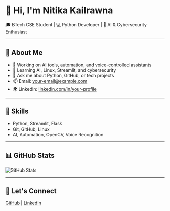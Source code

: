 
# 👋 Hi, I'm Nitika Kailrawna

🎓 BTech CSE Student | 💻 Python Developer | 🤖 AI & Cybersecurity Enthusiast

---

## 🌟 About Me

- 🔭 Working on AI tools, automation, and voice-controlled assistants  
- 🌱 Learning AI, Linux, Streamlit, and cybersecurity  
- 💬 Ask me about Python, GitHub, or tech projects  
- 📫 Email: your-email@example.com  
- 🌍 LinkedIn: [linkedin.com/in/your-profile](https://www.linkedin.com/in/nitika-k-08bb4135a?utm_source=share&utm_campaign=share_via&utm_content=profile&utm_medium=android_app)

---

## 🚀 Skills

- Python, Streamlit, Flask  
- Git, GitHub, Linux  
- AI, Automation, OpenCV, Voice Recognition  

---

## 📊 GitHub Stats

![GitHub Stats](https://github-readme-stats.vercel.app/api?username=cnitika&show_icons=true&theme=default)

---

## 🔗 Let's Connect

[GitHub](https://github.com/cnitika) | [LinkedIn](https://www.linkedin.com/in/nitika-k-08bb4135a?utm_source=share&utm_campaign=share_via&utm_content=profile&utm_medium=android_app)
